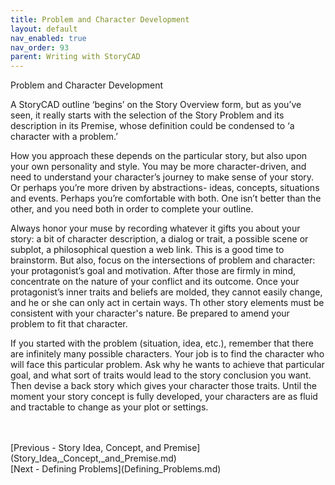 ```yaml
---
title: Problem and Character Development
layout: default
nav_enabled: true
nav_order: 93
parent: Writing with StoryCAD
---
```


Problem and Character Development

A StoryCAD outline ‘begins’ on the Story Overview form, but as you’ve seen, it really starts with the selection of the Story Problem and its description in its Premise, whose definition could be condensed to ‘a character with a problem.’ 

How you approach these depends on the particular story, but also upon your own personality and style. You may be more character-driven, and need to understand your character’s journey to make sense of your story. Or perhaps you’re more driven by abstractions- ideas, concepts, situations and events.  Perhaps you’re comfortable with both. One isn’t better than the other, and you need both in order to complete your outline.

Always honor your muse by recording whatever it gifts you about your story: a bit of character description, a dialog or trait, a possible scene or subplot, a philosophical question a web link. This is a good time to brainstorm. But also, focus on the intersections of problem and character: your protagonist’s goal and motivation. After those are firmly in mind, concentrate on the nature of your conflict and its outcome. Once your protagonist’s inner traits and beliefs are molded, they cannot easily change, and he or she can only act in certain ways. Th other story elements must be consistent with your character's nature. Be prepared to amend your problem to fit that character.

 If you started with the problem (situation, idea, etc.), remember that there are infinitely many possible characters. Your job is to find the character who will face this particular problem. Ask why he wants to achieve that particular goal, and what sort of traits would lead to the story conclusion you want.  Then devise a back story which gives your character those traits. Until the moment your story concept is fully developed, your characters are as fluid and tractable to change as your plot or settings. 


 <br/>
 <br/>
[Previous - Story Idea, Concept, and Premise](Story_Idea,_Concept,_and_Premise.md) <br/>
[Next - Defining Problems](Defining_Problems.md) <br/>
